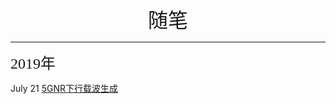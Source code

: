 <html>
  <head>
    <title>个人随笔</title>
  </head>
  <body>
    <center><font face="微软雅黑" size=6>随笔</font></center>
  </body>
</html>

-------

<font face="微软雅黑" size=5>2019年</font>

July 21 [5GNR下行载波生成](/[2019-07-21]5GNR下行载波生成.html) 

